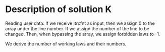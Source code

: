 Description of solution K
===========

Reading user data.
If we receive ltrcfnt as input, then we assign 0 to the array under the line number. 
If we assign the number of the line to be changed. 
Then, when bypassing the array, we assign forbidden laws to -1.

We derive the number of working laws and their numbers.